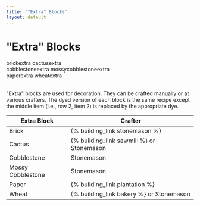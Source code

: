 ```yaml
---
title: '"Extra" Blocks'
layout: default
---
```

# "Extra" Blocks

<div class="infobox box text-center">
    <div>
    <recipe>brickextra</recipe>
    <recipe>cactusextra</recipe>
    </div>
    <div>
    <recipe>cobblestoneextra</recipe>
    <recipe>mossycobblestoneextra</recipe>
    </div>
    <div>
    <recipe>paperextra</recipe>
    <recipe>wheatextra</recipe>
    </div>
</div>
<br>

"Extra" blocks are used for decoration. They can be crafted manually or at various crafters. The dyed version of each block is the same recipe except the middle item (i.e., row 2, item 2) is replaced by the appropriate dye.
<br>

| Extra Block       | Crafter                                   |
|-------------------|-------------------------------------------|
| Brick             | {% building_link stonemason %}            |
| Cactus            | {% building_link sawmill %} or Stonemason |
| Cobblestone       | Stonemason                                |
| Mossy Cobblestone | Stonemason                                |
| Paper             | {% building_link plantation %}            |
| Wheat             | {% building_link bakery %} or Stonemason  |

